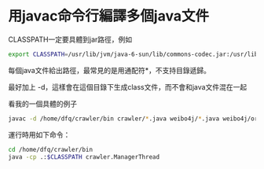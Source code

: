 # 用javac命令行編譯多個java文件


CLASSPATH一定要具體到jar路徑，例如

```sh
export CLASSPATH=/usr/lib/jvm/java-6-sun/lib/commons-codec.jar:/usr/lib/jvm/java-6-sun/lib/commons-httpclient-3.1.jar:/usr/lib/jvm/java-6-sun/lib/commons-logging-1.1.jar:/usr/lib/jvm/java-6-sun/lib/dt.jar:/usr/lib/jvm/java-6-sun/lib/htmlconverter.jar:/usr/lib/jvm/java-6-sun/lib/jconsole.jar:/usr/lib/jvm/java-6-sun/lib/junit-4.1.jar:/usr/lib/jvm/java-6-sun/lib/mysql-connector-java-5.1.16-bin.jar:/usr/lib/jvm/java-6-sun/lib/sa-jdi.jar:/usr/lib/jvm/java-6-sun/lib/tools.jar
```

每個java文件給出路徑，最常見的是用通配符*，不支持目錄遞歸。

最好加上 -d，這樣會在這個目錄下生成class文件，而不會和java文件混在一起

看我的一個具體的例子


```sh
javac -d /home/dfq/crawler/bin crawler/*.java weibo4j/*.java weibo4j/org/json/*.java weibo4j/*.java weibo4j/util/*.java weibo4j/http/*.java
```

運行時用如下命令：


```sh
cd /home/dfq/crawler/bin
java -cp .:$CLASSPATH crawler.ManagerThread
```


